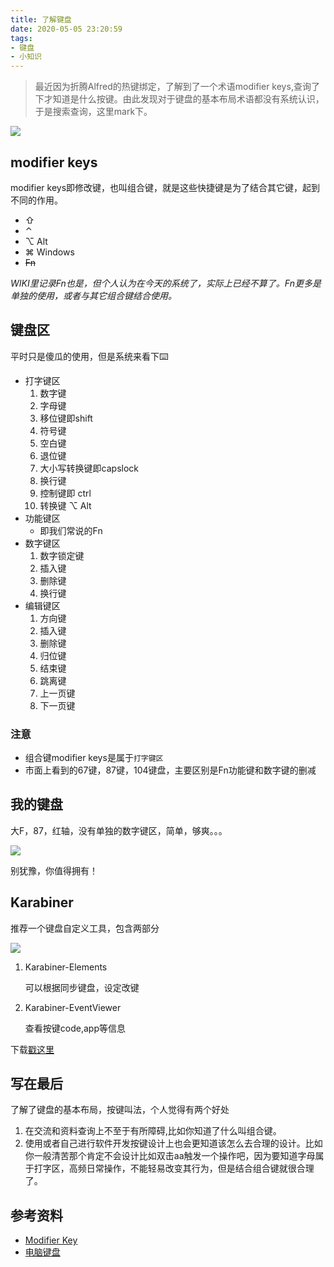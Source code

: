 ```yaml
---
title: 了解键盘
date: 2020-05-05 23:20:59
tags:
- 键盘
- 小知识
---
```

> 最近因为折腾Alfred的热键绑定，了解到了一个术语modifier keys,查询了下才知道是什么按键。由此发现对于键盘的基本布局术语都没有系统认识，于是搜索查询，这里mark下。


![](http://static.1991421.cn/2020/2020-05-05-232932.jpeg)

## modifier keys

modifier keys即修改键，也叫组合键，就是这些快捷键是为了结合其它键，起到不同的作用。

- ⇧
- ⌃
- ⌥ Alt
- ⌘ Windows
- ~~Fn~~

_WIKI里记录Fn也是，但个人认为在今天的系统了，实际上已经不算了。Fn更多是单独的使用，或者与其它组合键结合使用。_

## 键盘区
平时只是傻瓜的使用，但是系统来看下⌨️

- 打字键区
	1. 数字键
	2. 字母键
	1. 移位键即shift
	1. 符号键
	1. 空白键
	1. 退位键
	1. 大小写转换键即capslock
	1. 换行键
	1. 控制键即 ctrl
	1. 转换键 ⌥ Alt
- 功能键区
	- 即我们常说的Fn
- 数字键区
	1. 数字锁定键
	2. 插入键
	1. 删除键
	1. 换行键
- 编辑键区
	1. 方向键
	2. 插入键
	1. 删除键
	1. 归位键
	1. 结束键
	1. 跳离键
	1. 上一页键
	1. 下一页键


### 注意

- 组合键modifier keys是属于`打字键区`
- 市面上看到的67键，87键，104键盘，主要区别是Fn功能键和数字键的删减


## 我的键盘

大F，87，红轴，没有单独的数字键区，简单，够爽。。。

![](http://static.1991421.cn/2020/2020-05-05-235739.jpeg)


别犹豫，你值得拥有！


## Karabiner

推荐一个键盘自定义工具，包含两部分

![](http://static.1991421.cn/2020/2020-05-06-131823.jpeg)


1. Karabiner-Elements
	
	可以根据同步键盘，设定改键
	
2. Karabiner-EventViewer

	查看按键code,app等信息
	
下载[戳这里](https://github.com/tekezo/Karabiner)
	


## 写在最后
了解了键盘的基本布局，按键叫法，个人觉得有两个好处

1. 在交流和资料查询上不至于有所障碍,比如你知道了什么叫组合键。
2.  使用或者自己进行软件开发按键设计上也会更知道该怎么去合理的设计。比如你一般清苦那个肯定不会设计比如双击aa触发一个操作吧，因为要知道字母属于打字区，高频日常操作，不能轻易改变其行为，但是结合组合键就很合理了。

## 参考资料
- [Modifier Key](https://en.wikipedia.org/wiki/Modifier_key)
- [电脑键盘](https://zh.wikipedia.org/wiki/%E7%94%B5%E8%84%91%E9%94%AE%E7%9B%98)
